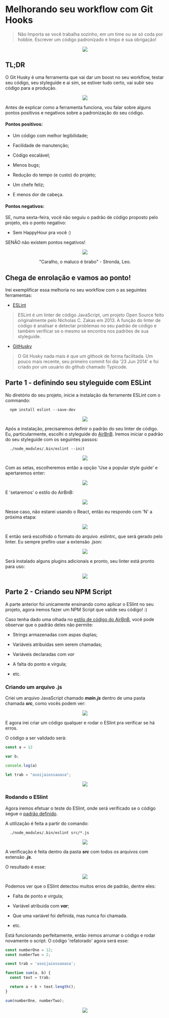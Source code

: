 # Melhorando seu workflow com Git Hooks

>Não Importa se você trabalha sozinho, em um time ou se só coda por hobbie. Escrever um código padronizado e limpo é sua obrigação!

<p align="center">
  <img src="./docs/clean-code.jpeg">
</p>

## TL;DR
O Git Husky é uma ferramenta que vai dar um boost no seu workflow, testar seu código, seu styleguide e ai sim, se estiver tudo certo, vai subir seu código para a produção.

<p align="center">
  <img style="text-align: center;" src="./docs/uau.gif">
</p>

Antes de explicar como a ferramenta funciona, vou falar sobre alguns pontos positivos e negativos sobre a padronização do seu código.

#### Pontos positivos:

* Um código com melhor legibilidade;

* Facilidade de manutenção;

* Código escalável;

* Menos bugs;

* Redução do tempo (e custo) do projeto;

* Um chefe feliz;

* E menos dor de cabeça.


#### Pontos negativos:

SE, numa sexta-feira, você não seguiu o padrão de código proposto pelo projeto, eis o ponto negativo:

* Sem HappyHour pra você :)

SENÃO não existem pontos negativos!

<p align="center">
  <img src="./docs/stronda.jpg">
  <p align="center">"Caralho, o maluco é brabo" - Stronda, Leo.</figcaption>
</p>

## Chega de enrolação e vamos ao ponto!

Irei exemplificar essa melhoria no seu workflow com o as seguintes ferramentas:

* [ESLint](https://eslint.org/)

>ESLint é um linter de código JavaScript, um projeto Open Source feito originalmente pelo Nicholas C. Zakas em 2013. A função do linter de código é analisar e detectar problemas no seu padrão de código e também verificar se o mesmo se encontra nos padrões de sua styleguide.

* [GitHusky](https://github.com/typicode/husky)

>O Git Husky nada mais é que um githook de forma facilitada. Um pouco mais recente, seu primeiro commit foi dia '23 Jun 2014' e foi criado por um usuário do github chamado Typicode.

## Parte 1 - definindo seu styleguide com ESLint

No diretório do seu projeto, inicie a instalação da ferramente ESLint com o commando:

```
  npm install eslint --save-dev
```

<p align="center">
  <img src="./docs/eslint-install.jpg">
</p>

Após a instalação, precisaremos definir o padrão do seu linter de código. Eu, particularmente, escolhi o styleguide do [AirBnB](https://github.com/airbnb/javascript). Iremos iniciar o padrão do seu styleguide com os seguintes passos:

```
  ./node_modules/.bin/eslint --init
```
<p align="center">
  <img src="./docs/eslint-init.jpg">
</p>

Com as setas, escolheremos então a opção 'Use a popular style guide' e apertaremos enter:

<p align="center">
  <img src="./docs/eslint-popular.jpg">
</p>

E 'setaremos' o estilo do AirBnB:

<p align="center">
  <img src="./docs/eslint-airbnb.jpg">
</p>

Nesse caso, não estarei usando o React, então eu respondo com 'N' a próxima etapa:

<p align="center">
  <img src="./docs/eslint-n.jpg">
</p>

E então será escolhido o formato do arquivo .eslintrc, que será gerado pelo linter. Eu sempre prefiro usar a extensão .json:

<p align="center">
  <img src="./docs/eslint-json.jpg">
</p>

Será instalado alguns plugins adicionais e pronto, seu linter está pronto para uso:

<p align="center">
  <img src="./docs/eslint-pronto.jpg">
</p>

## Parte 2 - Criando seu NPM Script

A parte anterior foi unicamente ensinando como aplicar o ESlint no seu projeto, agora iremos fazer um NPM Script que valide seu código! :)

Caso tenha dado uma olhada no [estilo de código do AirBnB](https://github.com/airbnb/javascript), você pode observar que o padrão deles não permite:

* Strings armazenadas com aspas duplas;

* Variáveis atribuidas sem serem chamadas;

* Variáveis declaradas com *var*

* A falta do ponto e virgula;

* etc.

### Criando um arquivo .js

Criei um arquivo JavaScript chamado **_main.js_** dentro de uma pasta chamada **_src_**, como vocês podem ver:

<p align="center">
  <img src="./docs/main.jpg">
</p>

E agora irei criar um código qualquer e rodar o ESlint pra verificar se há erros.

O código a ser validado será:

```javascript
const a = 12

var b;

console.log(a)

let trab = "asoijaiossaoasa";
```

<p align="center">
  <img src="./docs/scripts.jpg">
</p>

### Rodando o ESlint

Agora iremos efetuar o teste do ESlint, onde será verificado se o código segue o [padrão definido](ttps://github.com/airbnb/javascript).

A utilização é feita a partir do comando:

```
  ./node_modules/.bin/eslint src/*.js
```

<p align="center">
  <img src="./docs/eslint-script.jpg">
</p>

A verificação é feita dentro da pasta **_src_** com todos os arquivos com extensão **_.js_**.

O resultado é esse:

<p align="center">
  <img src="./docs/eslint-erros.jpg">
</p>

Podemos ver que o ESlint detectou muitos erros de padrão, dentre eles:

* Falta de ponto e virgula;

* Variável atribuida com **_var_**;

* Que uma variável foi definida, mas nunca foi chamada.

* etc.

Está funcionando perfeitamente, então iremos arrumar o código e rodar novamente o script.
O código 'refatorado' agora será esse:

```javascript
const numberOne = 12;
const numberTwo = 2;

const trab = 'asoijaiossaoasa';

function sum(a, b) {
  const text = trab;

  return a + b + text.length();
}

sum(numberOne, numberTwo);

```

<p align="center">
  <img src="./docs/eslint-refatorado.jpg">
</p>